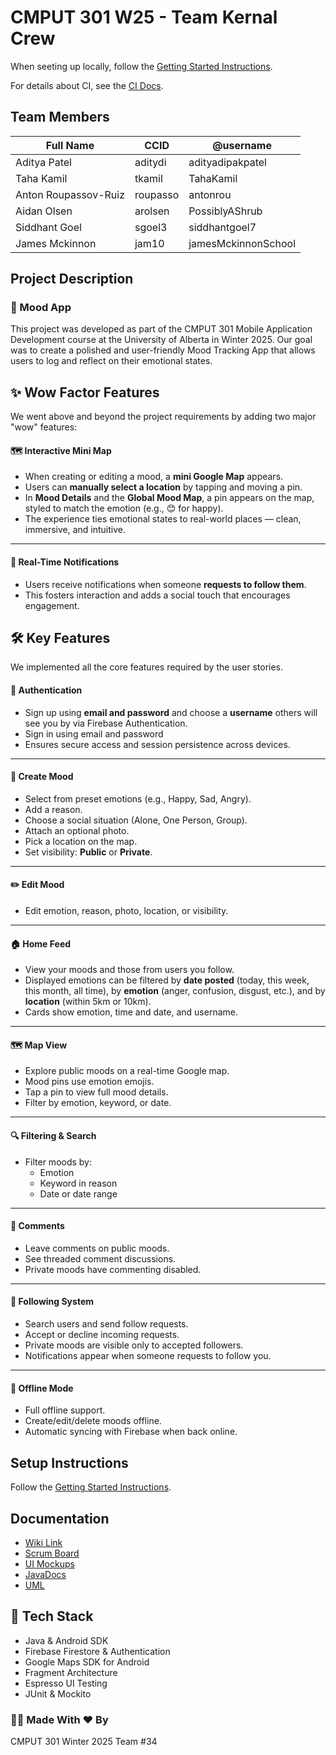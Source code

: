 # CMPUT 301 W25 - Team Kernal Crew

When seeting up locally, follow the [Getting Started Instructions](./docs/getting-started.md).

For details about CI, see the [CI Docs](./docs/ci.md).

## Team Members

| **Full Name**       | **CCID**  | **@username**      |
|---------------------|-----------|--------------------|
| Aditya Patel        | aditydi   | adityadipakpatel   |
| Taha Kamil          | tkamil    | TahaKamil          |
| Anton Roupassov-Ruiz| roupasso  | antonrou           |
| Aidan Olsen         | arolsen   | PossiblyAShrub     |
| Siddhant Goel       | sgoel3    | siddhantgoel7      |
| James Mckinnon      | jam10     | jamesMckinnonSchool|

## Project Description

### 📱 Mood App

This project was developed as part of the CMPUT 301 Mobile Application Development course at the University of Alberta in Winter 2025. Our goal was to create a polished and user-friendly Mood Tracking App that allows users to log and reflect on their emotional states.

## ✨ Wow Factor Features

We went above and beyond the project requirements by adding two major "wow" features:

#### 🗺️ Interactive Mini Map
- When creating or editing a mood, a **mini Google Map** appears.
- Users can **manually select a location** by tapping and moving a pin.
- In **Mood Details** and the **Global Mood Map**, a pin appears on the map, styled to match the emotion (e.g., 😊 for happy).
- The experience ties emotional states to real-world places — clean, immersive, and intuitive.

---

#### 🔔 Real-Time Notifications
- Users receive notifications when someone **requests to follow them**.
- This fosters interaction and adds a social touch that encourages engagement.

## 🛠️ Key Features

We implemented all the core features required by the user stories.

#### 🔐 Authentication
- Sign up using **email and password** and choose a **username** others will see you by via Firebase Authentication.
- Sign in using email and password
- Ensures secure access and session persistence across devices.

---

#### 📝 Create Mood
- Select from preset emotions (e.g., Happy, Sad, Angry).
- Add a reason.
- Choose a social situation (Alone, One Person, Group).
- Attach an optional photo.
- Pick a location on the map.
- Set visibility: **Public** or **Private**.

---

#### ✏️ Edit Mood
- Edit emotion, reason, photo, location, or visibility.

---

#### 🏠 Home Feed
- View your moods and those from users you follow.
- Displayed emotions can be filtered by **date posted** (today, this week, this month, all time), by **emotion** (anger, confusion, disgust, etc.), and by **location** (within 5km or 10km).
- Cards show emotion, time and date, and username.

---

#### 🗺️ Map View
- Explore public moods on a real-time Google map.
- Mood pins use emotion emojis.
- Tap a pin to view full mood details.
- Filter by emotion, keyword, or date.

---

#### 🔍 Filtering & Search
- Filter moods by:
  - Emotion
  - Keyword in reason
  - Date or date range

---

#### 💬 Comments
- Leave comments on public moods.
- See threaded comment discussions.
- Private moods have commenting disabled.

---

#### 👥 Following System
- Search users and send follow requests.
- Accept or decline incoming requests.
- Private moods are visible only to accepted followers.
- Notifications appear when someone requests to follow you.

---

#### 📶 Offline Mode
- Full offline support.
- Create/edit/delete moods offline.
- Automatic syncing with Firebase when back online.

## Setup Instructions

Follow the [Getting Started Instructions](./docs/getting-started.md).

## Documentation

- [Wiki Link](https://github.com/cmput301-w25/project-kernelcrew/wiki)
- [Scrum Board](https://github.com/orgs/cmput301-w25/projects/65/views/1)
- [UI Mockups](https://github.com/cmput301-w25/project-kernelcrew/wiki/UI-Mockups-Project-Part-4)
- [JavaDocs](https://cmput301-w25.github.io/project-kernelcrew/)
- [UML](https://github.com/cmput301-w25/project-kernelcrew/wiki/UML-for-Project-Part-4)

 ## 🔑 Tech Stack

- Java & Android SDK
- Firebase Firestore & Authentication
- Google Maps SDK for Android
- Fragment Architecture
- Espresso UI Testing
- JUnit & Mockito

### 👨‍💻 Made With ❤️ By

CMPUT 301 Winter 2025 Team #34
